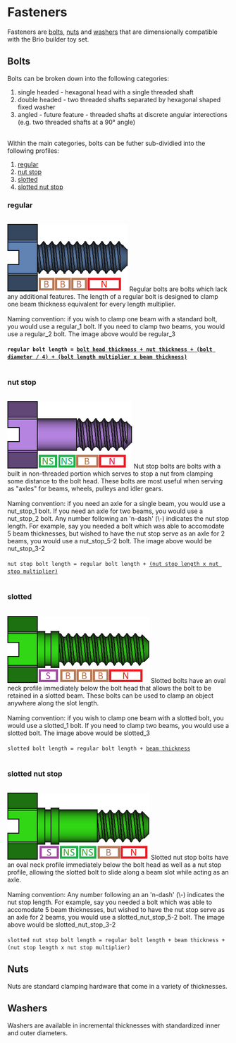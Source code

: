 <h1><b>Fasteners</b></h1>
Fasteners are <a href=#Bolts>bolts</a>, <a href=#Nuts>nuts</a> and <a href=#Washers>washers</a> that are dimensionally compatible with the Brio builder toy set.<br>
<h2>Bolts</h2>
Bolts can be broken down into the following categories:
<ol>
  <li>single headed - hexagonal head with a single threaded shaft</li>
  <li>double headed - two threaded shafts separated by hexagonal shaped fixed washer</li>
  <li>angled - future feature - threaded shafts at discrete angular interections (e.g. two threaded shafts at a 90° angle)</li>
</ol><br>
Within the main categories, bolts can be futher sub-dividied into the following profiles:
<ol>
  <li><a href=#regular>regular</a></li>
  <li><a href=#nut-stop>nut stop</a></li>
  <li><a href=#slotted>slotted</a></li>
  <li><a href=#slotted-nut-stop>slotted nut stop</a></li>
</ol>
<b><h3>regular</h3></b><br><img src="https://github.com/jbuck2005/brio_compatible_builder_series/blob/master/stl_files/fasteners/bolt_regular_3.png">
Regular bolts are bolts which lack any additional features. The length of a regular bolt is designed to clamp one beam thickness equivalent for every length multiplier.<br>
<br>Naming convention: if you wish to clamp one beam with a standard bolt, you would use a regular_1 bolt. If you need to clamp two beams,  you would use a regular_2 bolt. The image above would be regular_3<br>
<b><br><code>regular bolt length = <a href="https://github.com/jbuck2005/brio_compatible_builder_series/blob/master/brio_builder_set-dimensions.csv">bolt head thickness + nut thickness + (bolt diameter / 4) + (bolt length multiplier x beam thickness)</a></code></b><br>
<br>
<b><h3>nut stop</h3></b><br><img src="https://github.com/jbuck2005/brio_compatible_builder_series/blob/master/stl_files/fasteners/bolt_nut_stop_3-2.png">
Nut stop bolts are bolts with a built in non-threaded portion which serves to stop a nut from clamping some distance to the bolt head. These bolts are most useful when serving as "axles" for beams, wheels, pulleys and idler gears.<br>
<br>Naming convention: if you need an axle for a single beam, you would use a nut_stop_1 bolt. If you need an axle for two beams, you would use a nut_stop_2 bolt. Any number following an 'n-dash' (\-) indicates the nut stop length. For example, say you needed a bolt which was able to accomodate 5 beam thicknesses, but wished to have the nut stop serve as an axle for 2 beams, you would use a nut_stop_5-2 bolt. The image above would be nut_stop_3-2<br>
<br><code>nut stop bolt length = regular bolt length + <a href="<a href="https://github.com/jbuck2005/brio_compatible_builder_series/blob/master/brio_builder_set-dimensions.csv">(nut stop length x nut stop multiplier)</a></code><br>
<br>
<b><h3>slotted</h3></b><br><img src="https://github.com/jbuck2005/brio_compatible_builder_series/blob/master/stl_files/fasteners/bolt_slotted_3.png">
Slotted bolts have an oval neck profile immediately below the bolt head that allows the bolt to be retained in a slotted beam. These bolts can be used to clamp an object anywhere along the slot length.<br>
<br>Naming convention: if you wish to clamp one beam with a slotted bolt, you would use a slotted_1 bolt. If you need to clamp two beams,  you would use a slotted bolt.  The image above would be slotted_3<br>
<br><code>slotted bolt length = regular bolt length + <a href="https://github.com/jbuck2005/brio_compatible_builder_series/blob/master/brio_builder_set-dimensions.csv">beam thickness</a></code><br>
<br>
<b><h3>slotted nut stop</h3></b><br><img src="https://github.com/jbuck2005/brio_compatible_builder_series/blob/master/stl_files/fasteners/bolt_slotted_3-2.png">
Slotted nut stop bolts have an oval neck profile immediately below the bolt head as well as a nut stop profile, allowing the slotted bolt to slide along a beam slot while acting as an axle.<br>
<br>Naming convention: Any number following an an 'n-dash' (\-) indicates the nut stop length. For example, say you needed a bolt which was able to accomodate 5 beam thicknesses, but wished to have the nut stop serve as an axle for 2 beams, you would use a slotted_nut_stop_5-2 bolt. The image above would be slotted_nut_stop_3-2<br>
<br><code>slotted nut stop bolt length = regular bolt length + beam thickness + (nut stop length x nut stop multiplier)</code>
<h2>Nuts</h2>
Nuts are standard clamping hardware that come in a variety of thicknesses.
<h2>Washers</h2>
Washers are available in incremental thicknesses with standardized inner and outer diameters.
